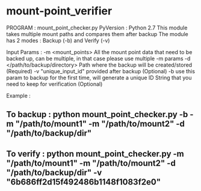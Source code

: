 # mount-point_verifier
PROGRAM : mount_point_checker.py
PyVersion : Python 2.7
This module takes multiple mount paths and compares them after backup
The module has 2 modes : Backup (-b) and Verify (-v)

Input Params : 
  -m <mount_points> All the mount point data that need to be backed up, 
        can be multiple, in that case please use multiple -m params
  -d </path/to/backup/directory> Path where the backup will be created/stored (Required)
  -v "unique_input_id" provided after backup (Optional)
  -b use this param to backup for the first time,
        will generate a unique ID String that you need to keep for verification (Optional)

Example : 
 ## To backup : python mount_point_checker.py -b -m "/path/to/mount1" -m "/path/to/mount2" -d "/path/to/backup/dir"
 ## To verify : python mount_point_checker.py -m "/path/to/mount1" -m "/path/to/mount2" -d "/path/to/backup/dir" -v "6b686ff2d15f492486b1148f1083f2e0"

